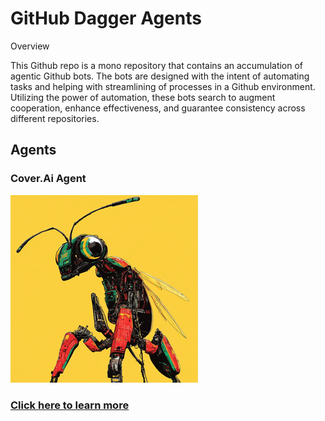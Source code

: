# GitHub Dagger Agents

Overview

This Github repo is a mono repository that contains an accumulation of agentic Github bots. The bots are designed with the intent of automating tasks and helping with streamlining of processes in a Github environment. Utilizing the power of automation, these bots search to augment cooperation, enhance effectiveness, and guarantee consistency across different repositories.</p>

## Agents

### Cover.Ai Agent
[![Coverage.Ai Agent avatar](docs/images/fixed_robot_ant_4.png)](agents/coverage_agent/README.md)
### [Click here to learn more](agents/coverage_agent/README.md)
